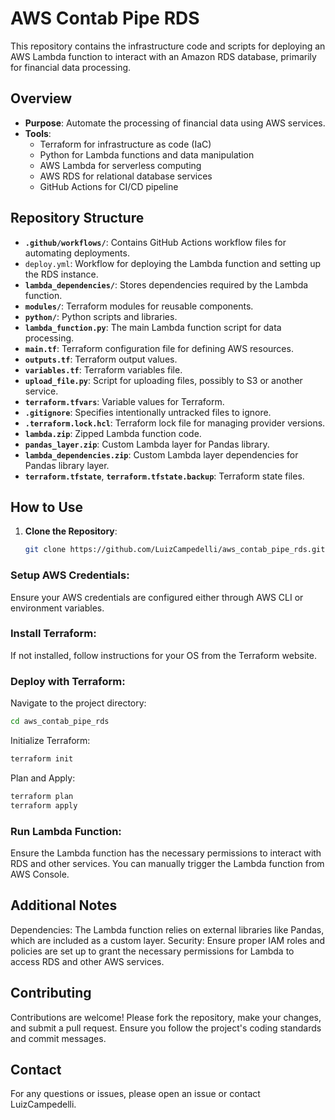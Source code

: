 # AWS Contab Pipe RDS

This repository contains the infrastructure code and scripts for deploying an AWS Lambda function to interact with an Amazon RDS database, primarily for financial data processing.

## Overview

- **Purpose**: Automate the processing of financial data using AWS services.
- **Tools**:
  - Terraform for infrastructure as code (IaC)
  - Python for Lambda functions and data manipulation
  - AWS Lambda for serverless computing
  - AWS RDS for relational database services
  - GitHub Actions for CI/CD pipeline

## Repository Structure

- **`.github/workflows/`**: Contains GitHub Actions workflow files for automating deployments.
- `deploy.yml`: Workflow for deploying the Lambda function and setting up the RDS instance.
- **`lambda_dependencies/`**: Stores dependencies required by the Lambda function.
- **`modules/`**: Terraform modules for reusable components.
- **`python/`**: Python scripts and libraries.
- **`lambda_function.py`**: The main Lambda function script for data processing.
- **`main.tf`**: Terraform configuration file for defining AWS resources.
- **`outputs.tf`**: Terraform output values.
- **`variables.tf`**: Terraform variables file.
- **`upload_file.py`**: Script for uploading files, possibly to S3 or another service.
- **`terraform.tfvars`**: Variable values for Terraform.
- **`.gitignore`**: Specifies intentionally untracked files to ignore.
- **`.terraform.lock.hcl`**: Terraform lock file for managing provider versions.
- **`lambda.zip`**: Zipped Lambda function code.
- **`pandas_layer.zip`**: Custom Lambda layer for Pandas library.
- **`lambda_dependencies.zip`**: Custom Lambda layer dependencies for Pandas library layer.
- **`terraform.tfstate`**, **`terraform.tfstate.backup`**: Terraform state files.

## How to Use

1. **Clone the Repository**:
   ```bash
   git clone https://github.com/LuizCampedelli/aws_contab_pipe_rds.git
   ```

### Setup AWS Credentials:
Ensure your AWS credentials are configured either through AWS CLI or environment variables.

### Install Terraform:
If not installed, follow instructions for your OS from the Terraform website.

### Deploy with Terraform:

Navigate to the project directory:
   ```bash
   cd aws_contab_pipe_rds
   ```
Initialize Terraform:

   ```bash
   terraform init
   ```
Plan and Apply:

```bash
terraform plan
terraform apply
```

### Run Lambda Function:
Ensure the Lambda function has the necessary permissions to interact with RDS and other services.
You can manually trigger the Lambda function from AWS Console.

## Additional Notes
Dependencies: The Lambda function relies on external libraries like Pandas, which are included as a custom layer.
Security: Ensure proper IAM roles and policies are set up to grant the necessary permissions for Lambda to access RDS and other AWS services.

## Contributing
Contributions are welcome! Please fork the repository, make your changes, and submit a pull request. Ensure you follow the project's coding standards and commit messages.

## Contact
For any questions or issues, please open an issue or contact LuizCampedelli.
